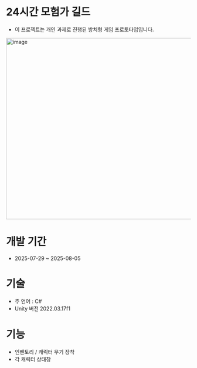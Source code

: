 
# 24시간 모험가 길드
- 이 프로젝트는 개인 과제로 진행된 방치형 게임 프로토타입입니다.
<img width="887" height="494" alt="image" src="https://github.com/user-attachments/assets/9c50449c-e90e-4ed2-8fc1-5e5ece313dff" />

# 개발 기간
- 2025-07-29 ~ 2025-08-05


# 기술
- 주 언어 : C#
- Unity 버전 2022.03.17f1


# 기능
- 인벤토리 / 캐릭터 무기 장착
- 각 캐릭터 상태창

